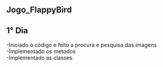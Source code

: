 ## Jogo_FlappyBird

## 1° Dia
-Iniciado o código e feito a procura e pesquisa das imagens<br>
-Implementado os metodos<br>
-Implementado as classes<br>
